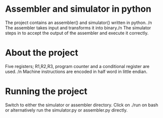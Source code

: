 # Assembler and simulator in python
The project contains an assembler() and simulator() written in python. /n
The assembler takes input and transforms it into binary./n
The simulator steps in to accept the output of the assembler and execute it correctly.

# About the project
Five registers; R1,R2,R3, program counter and a conditional register are used. /n
Machine instructions are encoded in half word in little endian.


# Running the project
Switch to either the simulator or assembler directory.
Click on ./run on bash or alternatively run the simulator.py or assembler.py directly.


